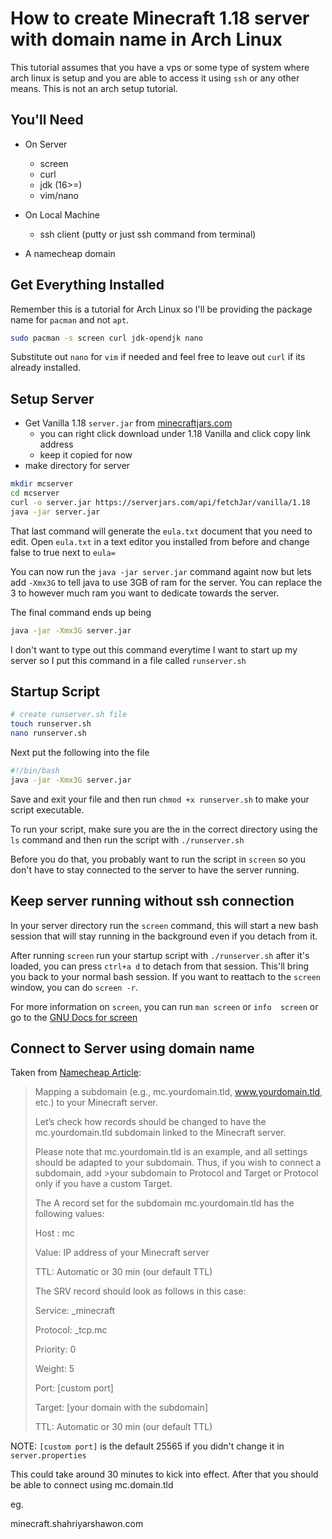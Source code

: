 # How to create Minecraft 1.18 server with domain name in Arch Linux

This tutorial assumes that you have a vps or some type of system where
arch linux is setup and you are able to access it using `ssh` or any
other means. This is not an arch setup tutorial. 

## You'll Need
- On Server
    - screen
    - curl
    - jdk (16>=)
    - vim/nano

- On Local Machine
    - ssh client (putty or just ssh command from terminal)

- A namecheap domain

## Get Everything Installed
Remember this is a tutorial for Arch Linux so I'll be providing the package name for `pacman` and not `apt`.
```sh
sudo pacman -s screen curl jdk-opendjk nano
```
Substitute out `nano` for `vim` if needed and feel free to leave out `curl` if its already installed.

## Setup Server
- Get Vanilla 1.18 `server.jar` from 
[minecraftjars.com](https://serverjars.com/)
    - you can right click download under 1.18 Vanilla and click copy
    link address
    - keep it copied for now
- make directory for server
```sh
mkdir mcserver
cd mcserver
curl -o server.jar https://serverjars.com/api/fetchJar/vanilla/1.18
java -jar server.jar
```
That last command will generate the `eula.txt` document that you need
to edit. Open `eula.txt` in a text editor you installed from before and 
change false to true next to `eula=`

You can now run the `java -jar server.jar` command againt now but lets
add `-Xmx3G` to tell java to use 3GB of ram for the server. You can 
replace the 3 to however much ram you want to dedicate towards the 
server.

The final command ends up being 
```sh
java -jar -Xmx3G server.jar
```

I don't want to type out this command everytime I want to start up my
server so I put this command in a file called `runserver.sh`

## Startup Script
```sh
# create runserver.sh file
touch runserver.sh
nano runserver.sh
```

Next put the following into the file

```sh
#!/bin/bash
java -jar -Xmx3G server.jar
```

Save and exit your file and then run `chmod +x runserver.sh` to make
your script executable.

To run your script, make sure you are the in the correct directory 
using the `ls` command and then run the script with `./runserver.sh`

Before you do that, you probably want to run the script in `screen` so 
you don't have to stay connected to the server to have the server running.

## Keep server running without ssh connection
In your server directory run the `screen` command, this will start a 
new bash session that will stay running in the background even if you
detach from it.

After running `screen` run your startup script with `./runserver.sh`
after it's loaded, you can press `ctrl+a d` to detach from that session.
This'll bring you back to your normal bash session. If you want to reattach to the `screen` window, you can do `screen -r`.

For more information on `screen`, you can run `man screen` or `info 
screen` or go to the [GNU Docs for screen](https://www.gnu.org/software/screen/manual/screen.html)

## Connect to Server using domain name
Taken from [Namecheap Article](https://www.namecheap.com/support/knowledgebase/article.aspx/9765/2208/how-can-i-link-my-domain-name-to-a-minecraft-server/):

>Mapping a subdomain (e.g., mc.yourdomain.tld, www.yourdomain.tld, etc.) to your Minecraft server.
>
>Let’s check how records should be changed to have the mc.yourdomain.tld subdomain linked to the Minecraft server.
>
>Please note that mc.yourdomain.tld is an example, and all settings should be adapted to your subdomain. Thus, if you wish to connect a subdomain, add >your subdomain to Protocol and Target or Protocol only if you have a custom Target.
>
>The A record set for the subdomain mc.yourdomain.tld has the following values:
>
>Host : mc
>
>Value: IP address of your Minecraft server
>
>TTL: Automatic or 30 min (our default TTL)
>
>
>The SRV record should look as follows in this case:
>
>Service: _minecraft
>
>Protocol: _tcp.mc
>
>Priority: 0
>
>Weight: 5
>
>Port: [custom port]
>
>Target: [your domain with the subdomain]
>
>TTL: Automatic or 30 min (our default TTL)
>

NOTE: `[custom port]` is the default 25565 if you didn't change it in `server.properties`

This could take around 30 minutes to kick into effect. After that you
should be able to connect using mc.domain.tld

eg.

minecraft.shahriyarshawon.com